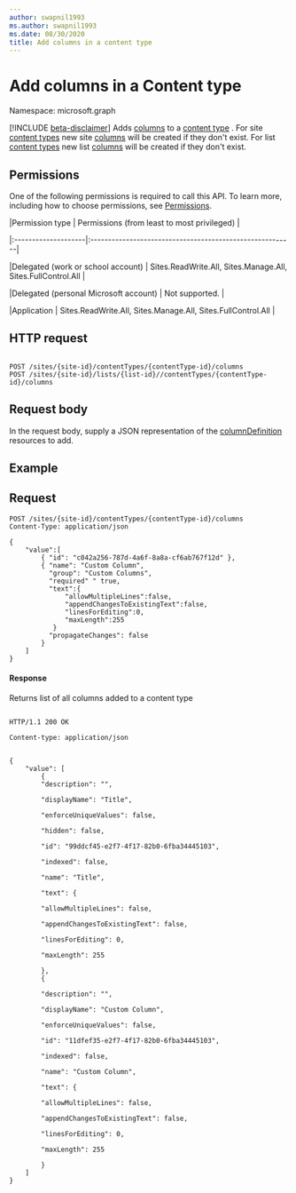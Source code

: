 ```yaml
---
author: swapnil1993
ms.author: swapnil1993
ms.date: 08/30/2020
title: Add columns in a content type
---
```


# Add columns in a Content type
Namespace: microsoft.graph

[!INCLUDE [beta-disclaimer](../../includes/beta-disclaimer.md)]
Adds [columns][columnDefinition] to a [content type][contentType] .
For site  [content types][contentType] new site  [columns][columnDefinition] will be created if they don't exist.
For list [content types][contentType] new list [columns][columnDefinition] will be created if they don't exist.
  

## Permissions

One of the following permissions is required to call this API. To learn more, including how to choose permissions, see [Permissions](/graph/concepts/permissions_reference.md).

  

|Permission type | Permissions (from least to most privileged) |

|:--------------------|:---------------------------------------------------------|

|Delegated (work or school account) | Sites.ReadWrite.All, Sites.Manage.All, Sites.FullControl.All |

|Delegated (personal Microsoft account) | Not supported. |

|Application | Sites.ReadWrite.All, Sites.Manage.All, Sites.FullControl.All |

  

## HTTP request

  

```http

POST /sites/{site-id}/contentTypes/{contentType-id}/columns
POST /sites/{site-id}/lists/{list-id}//contentTypes/{contentType-id}/columns
```

## Request body

In the request body, supply a JSON representation of the [columnDefinition][] resources to add.  

## Example

## Request
<!-- { "blockType": "request" } -->
```http
POST /sites/{site-id}/contentTypes/{contentType-id}/columns
Content-Type: application/json

{
	"value":[
		{ "id": "c042a256-787d-4a6f-8a8a-cf6ab767f12d" },
		{ "name": "Custom Column",
		  "group": "Custom Columns",
		  "required" " true,
		  "text":{
			  "allowMultipleLines":false,
			  "appendChangesToExistingText":false,
			  "linesForEditing":0,
			  "maxLength":255
		   }
          "propagateChanges": false
		}
	]
}
```

#### Response

  Returns list of all columns added to a content type

<!-- { "blockType": "response", "@type": "microsoft.graph.columnDefinition", "truncated": true, "scopes": "sites.readwrite.all" } -->

  

```http

HTTP/1.1 200 OK

Content-type: application/json

  
{
	"value": [
		{
		"description": "",

		"displayName": "Title",

		"enforceUniqueValues": false,

		"hidden": false,

		"id": "99ddcf45-e2f7-4f17-82b0-6fba34445103",

		"indexed": false,

		"name": "Title",

		"text": {

		"allowMultipleLines": false,

		"appendChangesToExistingText": false,

		"linesForEditing": 0,

		"maxLength": 255

		},
		{

		"description": "",

		"displayName": "Custom Column",

		"enforceUniqueValues": false,

		"id": "11dfef35-e2f7-4f17-82b0-6fba34445103",

		"indexed": false,

		"name": "Custom Column",

		"text": {

		"allowMultipleLines": false,

		"appendChangesToExistingText": false,

		"linesForEditing": 0,

		"maxLength": 255

		}
	]
}

```

  

[columnDefinition]: ../resources/columnDefinition.md
[contentType]: ../resources/contentType.md
  

